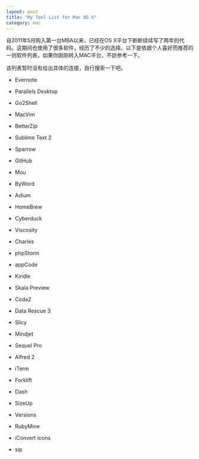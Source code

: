 ```yaml
---
layout: post
title: "My Tool List for Mac OS X"
category: mac
---
```


自2011年5月购入第一台MBA以来，已经在OS X平台下断断续续写了两年的代码。这期间也使用了很多软件，经历了不少的选择。以下是依据个人喜好而推荐的一则软件列表，如果你刚刚转入MAC平台，不妨参考一下。

该列表暂时没有给出具体的连接，自行搜索一下吧。
 
* Evernote

* Parallels Desktop

* Go2Shell

* MacVim

* BetterZip

* Sublime Text 2

* Sparrow

* GitHub

* Mou

* ByWord

* Adium

* HomeBrew

* Cyberduck

* Viscosity

* Charles

* phpStorm

* appCode

* Kindle

* Skala Preview

* Coda2

* Data Rescue 3

* Slicy

* Mindjet

* Sequel Pro

* Alfred 2

* iTerm

* Forklift

* Dash

* SizeUp

* Versions

* RubyMine

* iConvert icons

* sip
